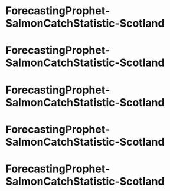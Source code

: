 # ForecastingProphet-SalmonCatchStatistic-Scotland
# ForecastingProphet-SalmonCatchStatistic-Scotland
# ForecastingProphet-SalmonCatchStatistic-Scotland
# ForecastingProphet-SalmonCatchStatistic-Scotland
# ForecastingProphet-SalmonCatchStatistic-Scotland
